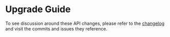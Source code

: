 Upgrade Guide
=============

To see discussion around these API changes, please refer to the
[changelog](/CHANGELOG.md) and visit the commits and issues they
reference.

